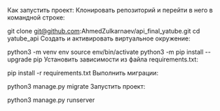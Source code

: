 Как запустить проект:
Клонировать репозиторий и перейти в него в командной строке:

git clone git@github.com:AhmedZulkarnaev/api_final_yatube.git
cd  yatube_api
Cоздать и активировать виртуальное окружение:

python3 -m venv env
source env/bin/activate
python3 -m pip install --upgrade pip
Установить зависимости из файла requirements.txt:

pip install -r requirements.txt
Выполнить миграции:

python3 manage.py migrate
Запустить проект:

python3 manage.py runserver
